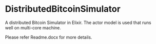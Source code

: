 # DistributedBitcoinSimulator

A distributed Bitcoin Simulator in Elixir. The actor model is used that runs well on multi-core machine. 

Please refer Readme.docx for more details.
